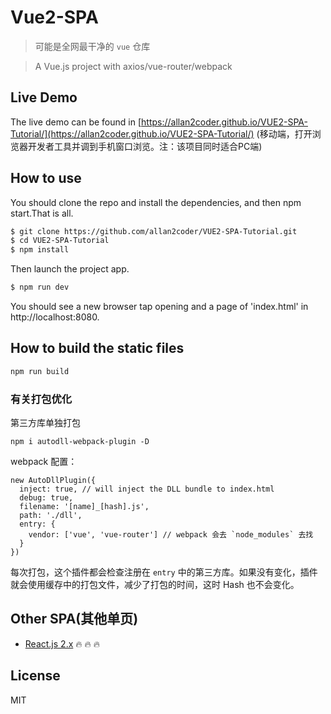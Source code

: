 # Vue2-SPA

> 可能是全网最干净的 `vue` 仓库

> A Vue.js project with axios/vue-router/webpack


## Live Demo
The live demo can be found in [https://allan2coder.github.io/VUE2-SPA-Tutorial/](https://allan2coder.github.io/VUE2-SPA-Tutorial/) (移动端，打开浏览器开发者工具并调到手机窗口浏览。注：该项目同时适合PC端)


## How to use
You should clone the repo and install the dependencies, and then npm start.That is all.

```bash
$ git clone https://github.com/allan2coder/VUE2-SPA-Tutorial.git
$ cd VUE2-SPA-Tutorial
$ npm install
```
Then launch the project app.

```bash
$ npm run dev
```

You should see a new browser tap opening and a page of 'index.html' in http://localhost:8080.

## How to build the static files

``` bash
npm run build
```

### 有关打包优化
第三方库单独打包
```
npm i autodll-webpack-plugin -D
```
webpack 配置：
```
new AutoDllPlugin({
  inject: true, // will inject the DLL bundle to index.html
  debug: true,
  filename: '[name]_[hash].js',
  path: './dll',
  entry: {
    vendor: ['vue', 'vue-router'] // webpack 会去 `node_modules` 去找
  }
})
```
每次打包，这个插件都会检查注册在 `entry` 中的第三方库。如果没有变化，插件就会使用缓存中的打包文件，减少了打包的时间，这时 Hash 也不会变化。



## Other SPA(其他单页)
- [React.js 2.x](https://github.com/allan2coder/React-SPA) :fire: :fire: :fire:


## License
MIT